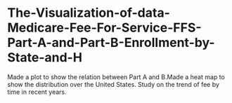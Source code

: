 # The-Visualization-of-data-Medicare-Fee-For-Service-FFS-Part-A-and-Part-B-Enrollment-by-State-and-H
Made a plot to show the relation between Part A and B.Made a heat map to show the distribution over the United States. Study on the trend of fee by time in recent years.
